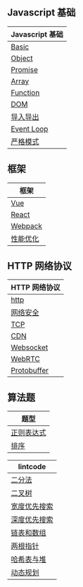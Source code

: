 ## Javascript 基础

| Javascript 基础                                 |
| ----------------------------------------------- |
| [Basic](./javascript/basic/index.md)            |
| [Object](./javascript/object/index.md)          |
| [Promise](./javascript/promise/index.md)        |
| [Array](./javascript/array/index.md)            |
| [Function](./javascript/function/index.md)      |
| [DOM](./javascript/dom/index.md)                |
| [导入导出](./javascript/import-export/index.md) |
| [Event Loop](./javascript/event-loop/index.md)  |
| [严格模式](./javascript/use-strict/index.md)    |

## 框架

| 框架                                          |
| --------------------------------------------- |
| [Vue](./framework/vue/index.md)               |
| [React](./framework/react/index.md)           |
| [Webpack](./framework/webpack/index.md)       |
| [性能优化](./framework/optimization/index.md) |

## HTTP 网络协议

| HTTP 网络协议                                 |
| --------------------------------------------- |
| [http](./network/http/index.md)               |
| [网络安全](./network/safety/index.md)         |
| [TCP](./network/tcp/index.md)                 |
| [CDN](./network/cdn/index.md)                 |
| [Websocket](./network/websocket/index.md)     |
| [WebRTC](./network/webrtc/index.md)           |
| [Protobuffer](./network/protobuffer/index.md) |

## 算法题

| 题型                               |
| ---------------------------------- |
| [正则表达式](./src/regex/index.md) |
| [排序](./src/sort/index.md)        |

| lintcode                                                     |
| ------------------------------------------------------------ |
| [二分法](./src/lintcode/binary-search/index.md)              |
| [二叉树](./src/lintcode/binary-tree/index.md)                |
| [宽度优先搜索](./src/lintcode/breadth-first-search/index.md) |
| [深度优先搜索](./src/lintcode/depth-first-search/index.md)   |
| [链表和数组](./src/lintcode/linked-list-array/index.md)      |
| [两根指针](./src/lintcode/two-pointers/index.md)             |
| [哈希表与堆](./src/lintcode/hash-heap/index.md)              |
| [动态规划](./src/lintcode/dynamic-programming/index.md)      |
